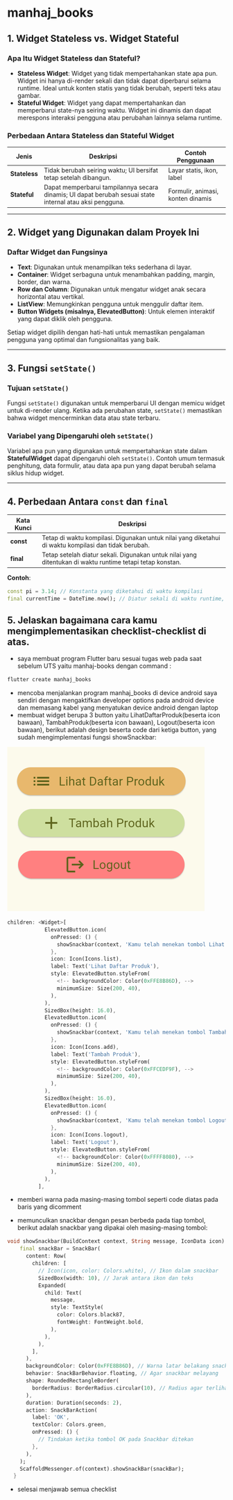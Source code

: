 # manhaj_books

## 1. Widget Stateless vs. Widget Stateful
### Apa Itu Widget Stateless dan Stateful?
- **Stateless Widget**: Widget yang tidak mempertahankan state apa pun. Widget ini hanya di-render sekali dan tidak dapat diperbarui selama runtime. Ideal untuk konten statis yang tidak berubah, seperti teks atau gambar.
- **Stateful Widget**: Widget yang dapat mempertahankan dan memperbarui state-nya seiring waktu. Widget ini dinamis dan dapat merespons interaksi pengguna atau perubahan lainnya selama runtime.

### Perbedaan Antara Stateless dan Stateful Widget
| Jenis               | Deskripsi                                                                                             | Contoh Penggunaan                      |
|---------------------|-------------------------------------------------------------------------------------------------------|----------------------------------------|
| **Stateless**       | Tidak berubah seiring waktu; UI bersifat tetap setelah dibangun.                                       | Layar statis, ikon, label              |
| **Stateful**        | Dapat memperbarui tampilannya secara dinamis; UI dapat berubah sesuai state internal atau aksi pengguna. | Formulir, animasi, konten dinamis      |

---

## 2. Widget yang Digunakan dalam Proyek Ini
### Daftar Widget dan Fungsinya
- **Text**: Digunakan untuk menampilkan teks sederhana di layar.
- **Container**: Widget serbaguna untuk menambahkan padding, margin, border, dan warna.
- **Row dan Column**: Digunakan untuk mengatur widget anak secara horizontal atau vertikal.
- **ListView**: Memungkinkan pengguna untuk menggulir daftar item.
- **Button Widgets (misalnya, ElevatedButton)**: Untuk elemen interaktif yang dapat diklik oleh pengguna.

Setiap widget dipilih dengan hati-hati untuk memastikan pengalaman pengguna yang optimal dan fungsionalitas yang baik.

---

## 3. Fungsi `setState()`
### Tujuan `setState()`
Fungsi `setState()` digunakan untuk memperbarui UI dengan memicu widget untuk di-render ulang. Ketika ada perubahan state, `setState()` memastikan bahwa widget mencerminkan data atau state terbaru.

### Variabel yang Dipengaruhi oleh `setState()`
Variabel apa pun yang digunakan untuk mempertahankan state dalam **StatefulWidget** dapat dipengaruhi oleh `setState()`. Contoh umum termasuk penghitung, data formulir, atau data apa pun yang dapat berubah selama siklus hidup widget.

---

## 4. Perbedaan Antara `const` dan `final`
| Kata Kunci | Deskripsi                                                                                         |
|------------|---------------------------------------------------------------------------------------------------|
| **const**  | Tetap di waktu kompilasi. Digunakan untuk nilai yang diketahui di waktu kompilasi dan tidak berubah.      |
| **final**  | Tetap setelah diatur sekali. Digunakan untuk nilai yang ditentukan di waktu runtime tetapi tetap konstan. |

**Contoh**:
```dart
const pi = 3.14; // Konstanta yang diketahui di waktu kompilasi
final currentTime = DateTime.now(); // Diatur sekali di waktu runtime, tetap konstan
```
## 5. Jelaskan bagaimana cara kamu mengimplementasikan checklist-checklist di atas.

- saya membuat program Flutter baru sesuai tugas web pada saat sebelum UTS yaitu manhaj-books
dengan command :
```bash
flutter create manhaj_books
```

- mencoba menjalankan program manhaj_books di device android saya sendiri dengan mengaktifkan developer options pada android device dan memasang kabel yang menyatukan device android dengan laptop
- membuat widget berupa 3 button yaitu LihatDaftarProduk(beserta icon bawaan), TambahProduk(beserta icon bawaan), Logout(beserta icon bawaan), berikut adalah design beserta code dari ketiga button, yang sudah mengimplementasi fungsi showSnackbar:

![alt text](/README_pictures/button_3.png)


```dart
children: <Widget>[
            ElevatedButton.icon(
              onPressed: () {
                showSnackbar(context, 'Kamu telah menekan tombol Lihat Daftar Produk', Icons.list);
              },
              icon: Icon(Icons.list),
              label: Text('Lihat Daftar Produk'),
              style: ElevatedButton.styleFrom(
                <!-- backgroundColor: Color(0xFFE8B86D), -->
                minimumSize: Size(200, 40),
              ),
            ),
            SizedBox(height: 16.0),
            ElevatedButton.icon(
              onPressed: () {
                showSnackbar(context, 'Kamu telah menekan tombol Tambah Produk', Icons.add);
              },
              icon: Icon(Icons.add),
              label: Text('Tambah Produk'),
              style: ElevatedButton.styleFrom(
                <!-- backgroundColor: Color(0xFFCEDF9F), -->
                minimumSize: Size(200, 40),
              ),
            ),
            SizedBox(height: 16.0),
            ElevatedButton.icon(
              onPressed: () {
                showSnackbar(context, 'Kamu telah menekan tombol Logout', Icons.logout);
              },
              icon: Icon(Icons.logout),
              label: Text('Logout'),
              style: ElevatedButton.styleFrom(
                <!-- backgroundColor: Color(0xFFFF8080), -->
                minimumSize: Size(200, 40),
              ),
            ),
          ],
```

- memberi warna pada masing-masing tombol seperti code diatas pada baris yang dicomment

- memunculkan snackbar dengan pesan berbeda pada tiap tombol, berikut adalah snackbar yang dipakai oleh masing-masing tombol:
```dart
void showSnackbar(BuildContext context, String message, IconData icon) {
    final snackBar = SnackBar(
      content: Row(
        children: [
          // Icon(icon, color: Colors.white), // Ikon dalam snackbar
          SizedBox(width: 10), // Jarak antara ikon dan teks
          Expanded(
            child: Text(
              message,
              style: TextStyle(
                color: Colors.black87,
                fontWeight: FontWeight.bold,
              ),
            ),
          ),
        ],
      ),
      backgroundColor: Color(0xFFE8B86D), // Warna latar belakang snackbar
      behavior: SnackBarBehavior.floating, // Agar snackbar melayang
      shape: RoundedRectangleBorder(
        borderRadius: BorderRadius.circular(10), // Radius agar terlihat lebih modern
      ),
      duration: Duration(seconds: 2),
      action: SnackBarAction(
        label: 'OK',
        textColor: Colors.green,
        onPressed: () {
          // Tindakan ketika tombol OK pada Snackbar ditekan
        },
      ),
    );
    ScaffoldMessenger.of(context).showSnackBar(snackBar);
  }
```

- selesai menjawab semua checklist